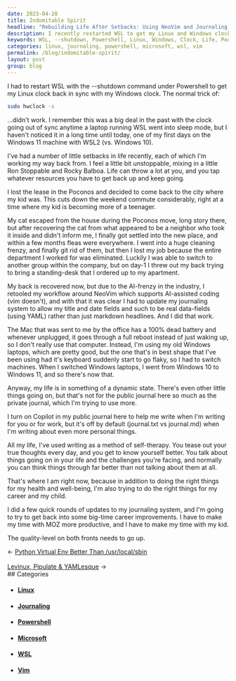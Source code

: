```yaml
---
date: 2023-04-28
title: Indomitable Spirit
headline: "Rebuilding Life After Setbacks: Using NeoVim and Journaling to Move Forward"
description: I recently restarted WSL to get my Linux and Windows clocks in sync. I'm actively working my way back from several setbacks, including a move, my cat escaping, and changes at my job. To help me on my journey, I'm using NeoVim, updating my journaling system, rolling with the punches and navigating my next step.
keywords: WSL, --shutdown, Powershell, Linux, Windows, Clock, Life, Poconos, Move, Cat, Escape, Job, NeoVim, Journaling, System, Data-fields, Windows, Laptop
categories: linux, journaling, powershell, microsoft, wsl, vim
permalink: /blog/indomitable-spirit/
layout: post
group: blog
---
```



I had to restart WSL with the --shutdown command under Powershell to get my
Linux clock back in sync with my Windows clock. The normal trick of:

```bash
sudo hwclock -s
```

...didn't work. I remember this was a big deal in the past with the clock going
out of sync anytime a laptop running WSL went into sleep mode, but I haven't
noticed it in a long time until today, one of my first days on the Windows 11
machine with WSL2 (vs. Windows 10).

I've had a number of little setbacks in life recently, each of which I'm
working my way back from. I feel a little bit unstoppable, mixing in a little
Ron Stoppable and Rocky Balboa. Life can throw a lot at you, and you tap
whatever resources you have to get back up and keep going.

I lost the lease in the Poconos and decided to come back to the city where my
kid was. This cuts down the weekend commute considerably, right at a time where
my kid is becoming more of a teenager. 

My cat escaped from the house during the Poconos move, long story there, but
after recovering the cat from what appeared to be a neighbor who took it inside
and didn't inform me, I finally got settled into the new place, and within a
few months fleas were everywhere. I went into a huge cleaning frenzy, and
finally git rid of them, but then I lost my job because the entire department I
worked for was eliminated. Luckily I was able to switch to another group within
the company, but on day-1 I threw out my back trying to bring a standing-desk
that I ordered up to my apartment.

My back is recovered now, but due to the AI-frenzy in the industry, I retooled
my workflow around NeoVim which supports AI-assisted coding (vim doesn't), and
with that it was clear I had to update my journaling system to allow my title
and date fields and such to be real data-fields (using YAML) rather than just
markdown headlines. And I did that work.

The Mac that was sent to me by the office has a 100% dead battery and whenever
unplugged, it goes through a full reboot instead of just waking up, so I don't
really use that computer. Instead, I'm using my old Windows laptops, which are
pretty good, but the one that's in best shape that I've been using had it's
keyboard suddenly start to go flaky, so I had to switch machines. When I
switched Windows laptops, I went from Windows 10 to Windows 11, and so there's
now that.

Anyway, my life is in something of a dynamic state. There's even other little
things going on, but that's not for the public journal here so much as the
private journal, which I'm trying to use more.

I turn on Copilot in my public journal here to help me write when I'm writing
for you or for work, but it's off by default (journal.txt vs journal.md) when
I'm writing about even more personal things.

All my life, I've used writing as a method of self-therapy. You tease out your
true thoughts every day, and you get to know yourself better. You talk about
things going on in your life and the challenges you're facing, and normally you
can think things through far better than not talking about them at all.

That's where I am right now, because in addition to doing the right things for
my health and well-being, I'm also trying to do the right things for my career
and my child. 

I did a few quick rounds of updates to my journaling system, and I'm going to
try to get back into some big-time career improvements. I have to make my time
with MOZ more productive, and I have to make my time with my kid.

The quality-level on both fronts needs to go up.


<div class="arrow-links"><div class="post-nav-prev"><span class="arrow">&larr;&nbsp;</span><a href="/blog/python-virtual-env-better-than-usr-local-sbin/">Python Virtual Env Better Than /usr/local/sbin</a></div> &nbsp; <div class="post-nav-next"><a href="/blog/levinux-pipulate-yamlesque/">Levinux, Pipulate & YAMLesque</a><span class="arrow">&nbsp;&rarr;</span></div></div>
## Categories

<ul>
<li><h4><a href='/linux/'>Linux</a></h4></li>
<li><h4><a href='/journaling/'>Journaling</a></h4></li>
<li><h4><a href='/powershell/'>Powershell</a></h4></li>
<li><h4><a href='/microsoft/'>Microsoft</a></h4></li>
<li><h4><a href='/wsl/'>WSL</a></h4></li>
<li><h4><a href='/vim/'>Vim</a></h4></li></ul>